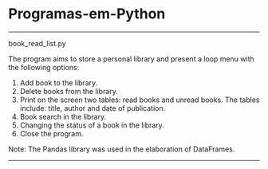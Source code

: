 # Programas-em-Python

---
book_read_list.py

The program aims to store a personal library and present a loop menu with the following options:

1) Add book to the library.
2) Delete books from the library.
3) Print on the screen two tables: read books and unread books. The tables include: title, author and date of publication.
4) Book search in the library.
5) Changing the status of a book in the library.
6) Close the program.

Note: The Pandas library was used in the elaboration of DataFrames.

---
